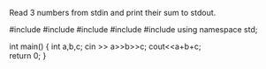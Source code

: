 Read 3 numbers from stdin and print their sum to stdout.

#include <cmath>
#include <cstdio>
#include <vector>
#include <iostream>
#include <algorithm>
using namespace std;


int main() {
    int a,b,c;
    cin >> a>>b>>c;
    cout<<a+b+c;   
    return 0;
}

